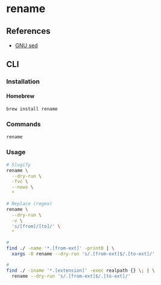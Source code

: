 # rename

## References

- [GNU sed](/gnu-sed#examples)

## CLI

### Installation

#### Homebrew

```sh
brew install rename
```

### Commands

```sh
rename
```

### Usage

```sh
# Slugify
rename \
  --dry-run \
  -fvc \
  --nows \
  *

# Replace (regex)
rename \
  --dry-run \
  -v \
  's/[from]/[to]/' \
  *

#
find ./ -name '*.[from-ext]' -print0 | \
  xargs -0 rename --dry-run 's/.[from-ext]$/.[to-ext]/'

#
find ./ -iname '*.[extension]' -exec realpath {} \; | \
  rename --dry-run 's/.[from-ext]$/.[to-ext]/'
```
